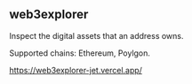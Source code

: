 ## web3explorer

Inspect the digital assets that an address owns.

Supported chains: Ethereum, Poylgon.

https://web3explorer-jet.vercel.app/
